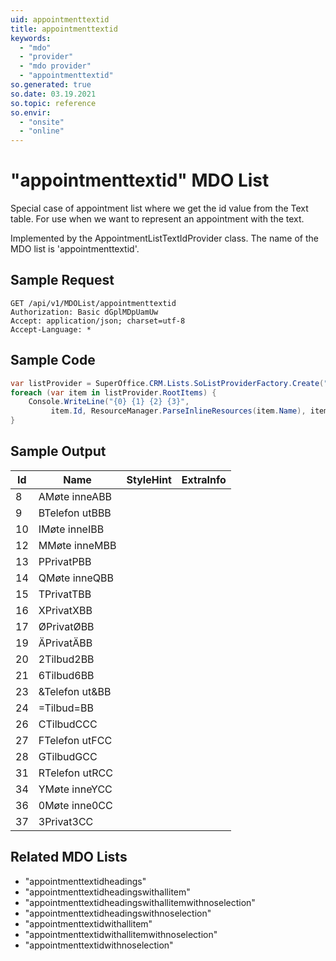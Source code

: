 ```yaml
---
uid: appointmenttextid
title: appointmenttextid
keywords:
  - "mdo"
  - "provider"
  - "mdo provider"
  - "appointmenttextid"
so.generated: true
so.date: 03.19.2021
so.topic: reference
so.envir:
  - "onsite"
  - "online"
---
```


# "appointmenttextid" MDO List
Special case of appointment list where we get the id value from the Text table. For use when we want
to represent an appointment with the text.



Implemented by the <see cref="T:SuperOffice.CRM.Lists.AppointmentListTextIdProvider">AppointmentListTextIdProvider</see> class.
The name of the MDO list is 'appointmenttextid'.




## Sample Request

```http!
GET /api/v1/MDOList/appointmenttextid
Authorization: Basic dGplMDpUamUw
Accept: application/json; charset=utf-8
Accept-Language: *

```

## Sample Code
```cs
var listProvider = SuperOffice.CRM.Lists.SoListProviderFactory.Create("appointmenttextid", forceFlatList: true);
foreach (var item in listProvider.RootItems) {
    Console.WriteLine("{0} {1} {2} {3}", 
         item.Id, ResourceManager.ParseInlineResources(item.Name), item.StyleHint, item.ExtraInfo);
}
```

## Sample Output

|Id   | Name  |StyleHint|ExtraInfo |
| --- | ----- | ------- | -------- |
|8|AMøte inneABB|||
|9|BTelefon utBBB|||
|10|IMøte inneIBB|||
|12|MMøte inneMBB|||
|13|PPrivatPBB|||
|14|QMøte inneQBB|||
|15|TPrivatTBB|||
|16|XPrivatXBB|||
|17|ØPrivatØBB|||
|19|ÄPrivatÄBB|||
|20|2Tilbud2BB|||
|21|6Tilbud6BB|||
|23|&Telefon ut&BB|||
|24|=Tilbud=BB|||
|26|CTilbudCCC|||
|27|FTelefon utFCC|||
|28|GTilbudGCC|||
|31|RTelefon utRCC|||
|34|YMøte inneYCC|||
|36|0Møte inne0CC|||
|37|3Privat3CC|||


## Related MDO Lists

* "appointmenttextidheadings"
* "appointmenttextidheadingswithallitem"
* "appointmenttextidheadingswithallitemwithnoselection"
* "appointmenttextidheadingswithnoselection"
* "appointmenttextidwithallitem"
* "appointmenttextidwithallitemwithnoselection"
* "appointmenttextidwithnoselection"
